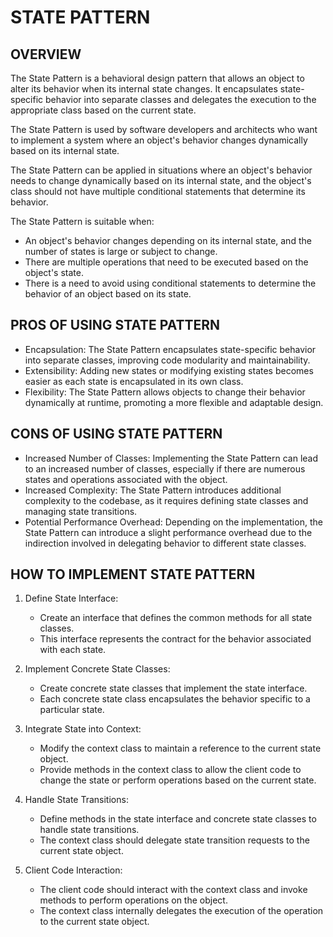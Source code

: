 # STATE PATTERN

## OVERVIEW

The State Pattern is a behavioral design pattern that allows an object to alter its behavior when its internal state changes. It encapsulates state-specific behavior into separate classes and delegates the execution to the appropriate class based on the current state.

The State Pattern is used by software developers and architects who want to implement a system where an object's behavior changes dynamically based on its internal state.

The State Pattern can be applied in situations where an object's behavior needs to change dynamically based on its internal state, and the object's class should not have multiple conditional statements that determine its behavior.

The State Pattern is suitable when:

- An object's behavior changes depending on its internal state, and the number of states is large or subject to change.
- There are multiple operations that need to be executed based on the object's state.
- There is a need to avoid using conditional statements to determine the behavior of an object based on its state.

## PROS OF USING STATE PATTERN

- Encapsulation: The State Pattern encapsulates state-specific behavior into separate classes, improving code modularity and maintainability.
- Extensibility: Adding new states or modifying existing states becomes easier as each state is encapsulated in its own class.
- Flexibility: The State Pattern allows objects to change their behavior dynamically at runtime, promoting a more flexible and adaptable design.

## CONS OF USING STATE PATTERN

- Increased Number of Classes: Implementing the State Pattern can lead to an increased number of classes, especially if there are numerous states and operations associated with the object.
- Increased Complexity: The State Pattern introduces additional complexity to the codebase, as it requires defining state classes and managing state transitions.
- Potential Performance Overhead: Depending on the implementation, the State Pattern can introduce a slight performance overhead due to the indirection involved in delegating behavior to different state classes.

## HOW TO IMPLEMENT STATE PATTERN

1. Define State Interface:
   - Create an interface that defines the common methods for all state classes.
   - This interface represents the contract for the behavior associated with each state.

2. Implement Concrete State Classes:
   - Create concrete state classes that implement the state interface.
   - Each concrete state class encapsulates the behavior specific to a particular state.

3. Integrate State into Context:
   - Modify the context class to maintain a reference to the current state object.
   - Provide methods in the context class to allow the client code to change the state or perform operations based on the current state.

4. Handle State Transitions:
   - Define methods in the state interface and concrete state classes to handle state transitions.
   - The context class should delegate state transition requests to the current state object.

5. Client Code Interaction:
   - The client code should interact with the context class and invoke methods to perform operations on the object.
   - The context class internally delegates the execution of the operation to the current state object.
